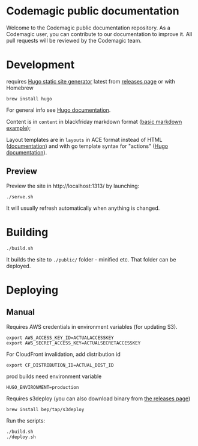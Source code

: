 # Codemagic public documentation

Welcome to the Codemagic public documentation repository. As a Codemagic user, you can contribute to our documentation to improve it. All pull requests will be reviewed by the Codemagic team. 


# Development

requires [Hugo static site generator](https://gohugo.io) latest from [releases page](https://github.com/gohugoio/hugo/releases) or with Homebrew

```
brew install hugo
```

For general info see [Hugo documentation](https://gohugo.io/documentation/).

Content is in `content` in blackfriday markdown format ([basic markdown example](https://github.com/markdownlint/markdownlint/blob/master/example/markdown_spec.md));

Layout templates are in `layouts` in ACE format instead of HTML ([documentation](https://github.com/yosssi/ace/blob/master/documentation/syntax.md)) and with go template syntax for "actions" ([Hugo documentation](https://gohugo.io/templates/introduction/)).

## Preview

Preview the site in http://localhost:1313/ by launching:
```
./serve.sh
```

It will usually refresh automatically when anything is changed.

# Building

```
./build.sh
```

It builds the site to `./public/` folder - minified etc.
That folder can be deployed.

# Deploying

## Manual

Requires AWS credentials in environment variables (for updating S3).

```
export AWS_ACCESS_KEY_ID=ACTUALACCESSKEY
export AWS_SECRET_ACCESS_KEY=ACTUALSECRETACCESSKEY
```

For CloudFront invalidation, add distribution id

```
export CF_DISTRIBUTION_ID=ACTUAL_DIST_ID
```

prod builds need environment variable

```
HUGO_ENVIRONMENT=production
```

Requires s3deploy (you can also download binary from [the releases page](https://github.com/bep/s3deploy/releases/))

```
brew install bep/tap/s3deploy
```

Run the scripts:

```
./build.sh
./deploy.sh
```
